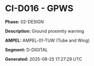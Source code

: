 # CI-D016 - GPWS

**Phase:** 02-DESIGN

**Description:** Ground proximity warning

**AMPEL:** AMPEL-01-TUW (Tube and Wing)

**Segment:** D-DIGITAL

**Generated:** 2025-08-25 17:27:29 UTC
